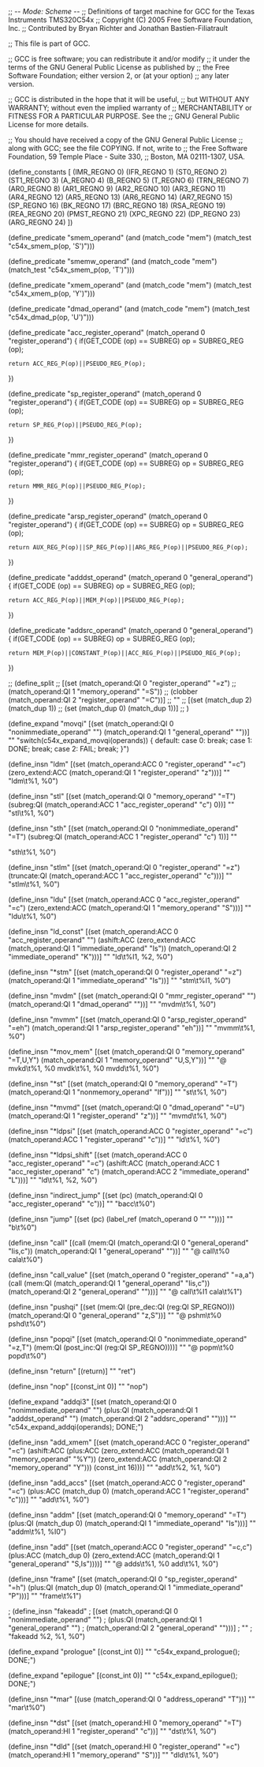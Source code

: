 ;; -*- Mode: Scheme -*-
;;  Definitions of target machine for GCC for the Texas Instruments TMS320C54x
;;    Copyright (C) 2005 Free Software Foundation, Inc.
;;    Contributed by Bryan Richter and Jonathan Bastien-Filiatrault

;; This file is part of GCC.

;; GCC is free software; you can redistribute it and/or modify
;; it under the terms of the GNU General Public License as published by
;; the Free Software Foundation; either version 2, or (at your option)
;; any later version.

;; GCC is distributed in the hope that it will be useful,
;; but WITHOUT ANY WARRANTY; without even the implied warranty of
;; MERCHANTABILITY or FITNESS FOR A PARTICULAR PURPOSE.  See the
;; GNU General Public License for more details.

;; You should have received a copy of the GNU General Public License
;; along with GCC; see the file COPYING.  If not, write to
;; the Free Software Foundation, 59 Temple Place - Suite 330,
;; Boston, MA 02111-1307, USA.

(define_constants [
  (IMR_REGNO 0)
  (IFR_REGNO 1)
  (ST0_REGNO 2)
  (ST1_REGNO 3)
  (A_REGNO 4)
  (B_REGNO 5)
  (T_REGNO 6)
  (TRN_REGNO 7)
  (AR0_REGNO 8)
  (AR1_REGNO 9)
  (AR2_REGNO 10)
  (AR3_REGNO 11)
  (AR4_REGNO 12)
  (AR5_REGNO 13)
  (AR6_REGNO 14)
  (AR7_REGNO 15)
  (SP_REGNO 16)
  (BK_REGNO 17)
  (BRC_REGNO 18)
  (RSA_REGNO 19)
  (REA_REGNO 20)
  (PMST_REGNO 21)
  (XPC_REGNO 22)
  (DP_REGNO 23)
  (ARG_REGNO 24)
  ])

(define_predicate "smem_operand"
  (and (match_code "mem")
	   (match_test "c54x_smem_p(op, 'S')")))

(define_predicate "smemw_operand"
  (and (match_code "mem")
	   (match_test "c54x_smem_p(op, 'T')")))

(define_predicate "xmem_operand"
  (and (match_code "mem")
	   (match_test "c54x_xmem_p(op, 'Y')")))

(define_predicate "dmad_operand"
  (and (match_code "mem")
	   (match_test "c54x_dmad_p(op, 'U')")))

(define_predicate "acc_register_operand"
  (match_operand 0 "register_operand")
{
	if(GET_CODE (op) == SUBREG)
		op = SUBREG_REG (op);

	return ACC_REG_P(op)||PSEUDO_REG_P(op);
})

(define_predicate "sp_register_operand"
  (match_operand 0 "register_operand")
{
	if(GET_CODE (op) == SUBREG)
		op = SUBREG_REG (op);

	return SP_REG_P(op)||PSEUDO_REG_P(op);
})

(define_predicate "mmr_register_operand"
  (match_operand 0 "register_operand")
{
	if(GET_CODE (op) == SUBREG)
		op = SUBREG_REG (op);

	return MMR_REG_P(op)||PSEUDO_REG_P(op);
})

(define_predicate "arsp_register_operand"
  (match_operand 0 "register_operand")
{
	if(GET_CODE (op) == SUBREG)
		op = SUBREG_REG (op);

	return AUX_REG_P(op)||SP_REG_P(op)||ARG_REG_P(op)||PSEUDO_REG_P(op);
})

(define_predicate "adddst_operand"
  (match_operand 0 "general_operand")
{
	if(GET_CODE (op) == SUBREG)
		op = SUBREG_REG (op);

	return ACC_REG_P(op)||MEM_P(op)||PSEUDO_REG_P(op);
})

(define_predicate "addsrc_operand"
  (match_operand 0 "general_operand")
{
	if(GET_CODE (op) == SUBREG)
		op = SUBREG_REG (op);

	return MEM_P(op)||CONSTANT_P(op)||ACC_REG_P(op)||PSEUDO_REG_P(op);
})

;; (define_split
;;   [(set (match_operand:QI 0 "register_operand" "=z")
;; 		(match_operand:QI 1 "memory_operand"   "=S"))
;;   (clobber (match_operand:QI 2 "register_operand" "=C"))]
;; ""
;;   [(set (match_dup 2) (match_dup 1))
;;    (set (match_dup 0) (match_dup 1))]
;; )

(define_expand "movqi"
  [(set (match_operand:QI 0 "nonimmediate_operand" "")
		(match_operand:QI 1 "general_operand" ""))]
""
"switch(c54x_expand_movqi(operands)) {
default:
case 0:
	break;
case 1:
	DONE;
	break;
case 2:
	FAIL;
	break;
}")

(define_insn "ldm"
  [(set (match_operand:ACC 0 "register_operand" "=c")
		(zero_extend:ACC (match_operand:QI 1 "register_operand" "z")))]
""
"ldm\t%1, %0")

(define_insn "stl"
  [(set (match_operand:QI 0 "memory_operand" "=T")
		(subreg:QI (match_operand:ACC 1 "acc_register_operand" "c") 0))]
""
"stl\t%1, %0")

(define_insn "sth"
  [(set (match_operand:QI 0 "nonimmediate_operand" "=T")
		(subreg:QI (match_operand:ACC 1 "register_operand" "c") 1))]
""

"sth\t%1, %0")

(define_insn "stlm"
  [(set (match_operand:QI 0 "register_operand" "=z")
		(truncate:QI (match_operand:ACC 1 "acc_register_operand" "c")))]
""
"stlm\t%1, %0")

(define_insn "ldu"
  [(set (match_operand:ACC 0 "acc_register_operand" "=c")
		(zero_extend:ACC (match_operand:QI 1 "memory_operand" "S")))]
""
"ldu\t%1, %0")

(define_insn "ld_const"
  [(set (match_operand:ACC 0 "acc_register_operand" "")
		(ashift:ACC (zero_extend:ACC (match_operand:QI 1 "immediate_operand" "Is"))
					(match_operand:QI 2 "immediate_operand" "K")))]
""
"ld\t%I1, %2, %0")

(define_insn "*stm"
  [(set (match_operand:QI 0 "register_operand" "=z")
		(match_operand:QI 1 "immediate_operand"    "Is"))]
""
"stm\t%I1, %0")

(define_insn "mvdm"
  [(set (match_operand:QI 0 "mmr_register_operand" "")
		(match_operand:QI 1 "dmad_operand"         ""))]
""
"mvdm\t%1, %0")

(define_insn "mvmm"
  [(set (match_operand:QI 0 "arsp_register_operand" "=eh")
		(match_operand:QI 1 "arsp_register_operand" "eh"))]
""
"mvmm\t%1, %0")

(define_insn "*mov_mem"
  [(set (match_operand:QI 0 "memory_operand"  "=T,U,Y")
		(match_operand:QI 1 "memory_operand" "U,S,Y"))]
""
"@
mvkd\t%1, %0
mvdk\t%1, %0
mvdd\t%1, %0")

(define_insn "*st"
  [(set (match_operand:QI 0 "memory_operand" "=T")
		(match_operand:QI 1 "nonmemory_operand" "If"))]
""
"st\t%1, %0")

(define_insn "*mvmd"
  [(set (match_operand:QI 0 "dmad_operand" "=U")
		(match_operand:QI 1 "register_operand" "z"))]
""
"mvmd\t%1, %0")

(define_insn "*ldpsi"
  [(set (match_operand:ACC 0 "register_operand" "=c")
		(match_operand:ACC 1 "register_operand" "c"))]
""
"ld\t%1, %0")

(define_insn "*ldpsi_shift"
  [(set (match_operand:ACC 0 "acc_register_operand" "=c")
		(ashift:ACC (match_operand:ACC 1 "acc_register_operand" "c")
					(match_operand:ACC 2 "immediate_operand" "L")))]
""
"ld\t%1, %2, %0")

(define_insn "indirect_jump"
  [(set (pc) (match_operand:QI 0 "acc_register_operand" "c"))]
""
"bacc\t%0")

(define_insn "jump"
  [(set (pc) (label_ref (match_operand 0 "" "")))]
""
"b\t%0")

(define_insn "call"
  [(call (mem:QI (match_operand:QI 0 "general_operand" "Iis,c"))
		 (match_operand:QI 1 "general_operand" ""))]
""
"@
call\t%0
cala\t%0")

(define_insn "call_value"
  [(set (match_operand 0 "register_operand" "=a,a")
		(call (mem:QI (match_operand:QI 1 "general_operand" "Iis,c"))
			  (match_operand:QI 2 "general_operand" "")))]
""
"@
call\t%I1
cala\t%1")

(define_insn "pushqi"
  [(set (mem:QI (pre_dec:QI (reg:QI SP_REGNO)))
		(match_operand:QI 0 "general_operand" "z,S"))]
""
"@
pshm\t%0
pshd\t%0")

(define_insn "popqi"
  [(set (match_operand:QI 0 "nonimmediate_operand" "=z,T")
		(mem:QI (post_inc:QI (reg:QI SP_REGNO))))]
""
"@
popm\t%0
popd\t%0")
  

(define_insn "return"
  [(return)]
""
"ret")

(define_insn "nop"
  [(const_int 0)]
""
"nop")

(define_expand "addqi3"
  [(set (match_operand:QI 0 "nonimmediate_operand" "")
		(plus:QI (match_operand:QI 1 "adddst_operand" "")
				 (match_operand:QI 2 "addsrc_operand" "")))]
""
"c54x_expand_addqi(operands); DONE;")

(define_insn "add_xmem"
  [(set (match_operand:ACC 0 "register_operand" "=c")
		(ashift:ACC (plus:ACC
					 (zero_extend:ACC (match_operand:QI 1 "memory_operand" "%Y"))
					 (zero_extend:ACC (match_operand:QI 2 "memory_operand" "Y")))
					(const_int 16)))]
""
"add\t%2, %1, %0")

(define_insn "add_accs"
  [(set (match_operand:ACC 0 "register_operand" "=c")
		(plus:ACC (match_dup 0)
				  (match_operand:ACC 1 "register_operand" "c")))]
""
"add\t%1, %0")

(define_insn "addm"
  [(set (match_operand:QI 0 "memory_operand" "=T")
		(plus:QI (match_dup 0)
				 (match_operand:QI 1 "immediate_operand" "Is")))]
""
"addm\t%1, %I0")

(define_insn "add"
  [(set (match_operand:ACC 0 "register_operand" "=c,c")
		(plus:ACC (match_dup 0)
				  (zero_extend:ACC (match_operand:QI 1 "general_operand" "S,Is"))))]
""
"@
adds\t%1, %0
add\t%1, %0")

(define_insn "frame"
  [(set (match_operand:QI 0 "sp_register_operand" "=h")
		(plus:QI (match_dup 0)
				 (match_operand:QI 1 "immediate_operand" "P")))]
""
"frame\t%1")

; (define_insn "fakeadd"
;   [(set (match_operand:QI 0 "nonimmediate_operand" "")
; 		(plus:QI (match_operand:QI 1 "general_operand" "")
; 				 (match_operand:QI 2 "general_operand" "")))]
; ""
; "fakeadd %2, %1, %0")

(define_expand "prologue"
  [(const_int 0)]
""
"c54x_expand_prologue(); DONE;")

(define_expand "epilogue"
  [(const_int 0)]
""
"c54x_expand_epilogue(); DONE;")

(define_insn "*mar"
  [(use (match_operand:QI 0 "address_operand" "T"))]
""
"mar\t%0")

(define_insn "*dst"
  [(set (match_operand:HI 0 "memory_operand" "=T")
		(match_operand:HI 1 "register_operand" "c"))]
""
"dst\t%1, %0")

(define_insn "*dld"
  [(set (match_operand:HI 0 "register_operand" "=c")
		(match_operand:HI 1 "memory_operand" "S"))]
""
"dld\t%1, %0")
